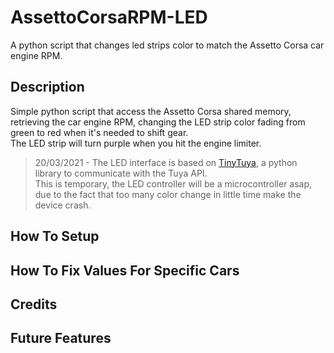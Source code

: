 # AssettoCorsaRPM-LED

A python script that changes led strips color to match the Assetto Corsa car engine RPM.

## Description

Simple python script that access the Assetto Corsa shared memory, retrieving the car engine RPM, changing the LED strip color fading from green to red when it's needed to shift gear.  
The LED strip will turn purple when you hit the engine limiter.

> 20/03/2021 - The LED interface is based on [TinyTuya](https://github.com/jasonacox/tinytuya), a python library to communicate with the Tuya API.  
> This is temporary, the LED controller will be a microcontroller asap, due to the fact that too many color change in little time make the device crash.
## How To Setup

## How To Fix Values For Specific Cars

## Credits

## Future Features
